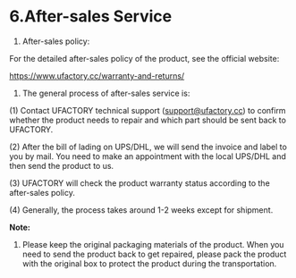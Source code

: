 # 6.After-sales Service

1. After-sales policy:

For the detailed after-sales policy of the product, see the official website:

https://www.ufactory.cc/warranty-and-returns/

1. The general process of after-sales service is:

(1) Contact UFACTORY technical support (support@ufactory.cc) to confirm whether the product needs to repair and which part should be sent back to UFACTORY.

(2) After the bill of lading on UPS/DHL, we will send the invoice and label to you by mail. You need to make an appointment with the local UPS/DHL and then send the product to us.

(3) UFACTORY will check the product warranty status according to the after-sales policy.

(4) Generally, the process takes around 1-2 weeks except for shipment.

**Note:**

1. Please keep the original packaging materials of the product. When you need to send the product back to get repaired, please pack the product with the original box to protect the product during the transportation.
